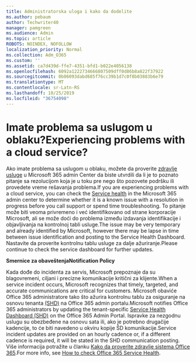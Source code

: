 ```yaml
---
title: Administratorska uloga i kako da dodelite
ms.author: pebaum
author: Techwriter40
manager: pamgreen
ms.audience: Admin
ms.topic: article
ROBOTS: NOINDEX, NOFOLLOW
localization_priority: Normal
ms.collection: Adm_O365
ms.custom: ''
ms.assetid: ca7d439d-ffe7-4351-bfd1-b022e4056138
ms.openlocfilehash: 6092a1222734666807509dff0d86b8a822f37922
ms.sourcegitcommit: 0b06093dabd685f76cc39b1d7c0f8b03883b6e79
ms.translationtype: MT
ms.contentlocale: sr-Latn-RS
ms.lasthandoff: 10/25/2019
ms.locfileid: "36754098"
---
```

# <a name="experiencing-problems-with-a-cloud-service"></a><span data-ttu-id="f3519-102">Imate problema sa uslugom u oblaku?</span><span class="sxs-lookup"><span data-stu-id="f3519-102">Experiencing problems with a cloud service?</span></span>

<span data-ttu-id="f3519-103">Ako imate problema sa uslugom u oblaku, možete da proverite [zdravlje usluge](https://admin.microsoft.com/AdminPortal/Home#/servicehealth) u Microsoft 365 admin Center da biste utvrdili da li je to poznato pitanje sa rezolucijom koja je u toku pre nego što pozovete podršku ili provedete vreme rešavanja problema.</span><span class="sxs-lookup"><span data-stu-id="f3519-103">If you are experiencing problems with a cloud service, you can check the [Service health](https://admin.microsoft.com/AdminPortal/Home#/servicehealth) in the Microsoft 365 admin center to determine whether it is a known issue with a resolution in progress before you call support or spend time troubleshooting.</span></span> <span data-ttu-id="f3519-104">To pitanje može biti veoma privremeno i već identifikovano od strane korporacije Microsoft, ali se može doći do problema između izdavanja identifikacije i objavljivanja na kontrolnoj tabli usluge.</span><span class="sxs-lookup"><span data-stu-id="f3519-104">The issue may be very temporary and already identified by Microsoft, however there may be lapse in time between issue identification and posting to the Service Health Dashboard.</span></span> <span data-ttu-id="f3519-105">Nastavite da proverite kontrolnu tablu usluge za dalje ažuriranje.</span><span class="sxs-lookup"><span data-stu-id="f3519-105">Please continue to check the service dashboard for further updates.</span></span>

<span data-ttu-id="f3519-106">**Smernice za obaveštenja**</span><span class="sxs-lookup"><span data-stu-id="f3519-106">**Notification Policy**</span></span>

<span data-ttu-id="f3519-107">Kada dođe do incidenta za servis, Microsoft prepoznaje da su blagovremeni, ciljani i precizne komunikacije kritični za klijente.</span><span class="sxs-lookup"><span data-stu-id="f3519-107">When a service incident occurs, Microsoft recognizes that timely, targeted, and accurate communications are critical for customers.</span></span> <span data-ttu-id="f3519-108">Microsoft obaviće Office 365 administratore tako što ažurira kontrolnu tablu za osiguranje na osnovu tenanta [(SHD)](https://admin.microsoft.com/AdminPortal/Home#/servicehealth) na Office 365 admin portalu.</span><span class="sxs-lookup"><span data-stu-id="f3519-108">Microsoft notifies Office 365 administrators by updating the tenant-specific [Service Health Dashboard (SHD)](https://admin.microsoft.com/AdminPortal/Home#/servicehealth) on the Office 365 Admin Portal.</span></span> <span data-ttu-id="f3519-109">Ispravke za nezgodnu uslugu su obezbeđene na osnovu sata ili, ako je potrebno drugačije kadencije, to će biti navedeno u okviru kopije ŠD komunikacije.</span><span class="sxs-lookup"><span data-stu-id="f3519-109">Service incident updates are provided on an hourly cadence or, if a different cadence is required, it will be stated in the SHD communication posting.</span></span> <span data-ttu-id="f3519-110">Više informacija potražite u članku [Kako da proverite zdravlje sistema Office 365](https://docs.microsoft.com/office365/enterprise/view-service-health).</span><span class="sxs-lookup"><span data-stu-id="f3519-110">For more info, see [How to check Office 365 Service Health](https://docs.microsoft.com/office365/enterprise/view-service-health).</span></span>

